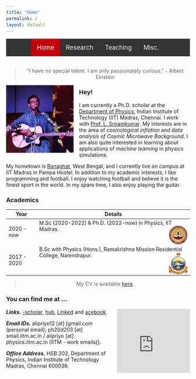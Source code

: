 ```yaml
---
title: "Home"
permalink: /
layout: default
---
```


<style>
    
/* Add a black background color to the top navigation */
.topnav {
  background-color: #333;
  overflow: hidden;
  display:flex;
  justify-content:center;
}

/* Style the links inside the navigation bar */
.topnav a {
  float: left;
  color: #f2f2f2;
  text-align: center;
  padding: 14px 16px;
  text-decoration: none;
  font-size: 17px;
}

/* Change the color of links on hover */
.topnav a:hover {
  background-color: #ddd;
  color: black;
}

/* Add a color to the active/current link */
.topnav a.active {
  background-color: #c4000a;
  color: white;
}

</style>
<div class="topnav">
<div>
  <a class="active" href="index.html">Home</a>
  <a href="res_pub_conf.html">Research</a>
  <a href="teaching.html">Teaching</a>
  <a href="misc.html">Misc.</a>
</div>
</div>
<br>

> <div align="center"> <p> "I have no special talent. I am only passionately curious." - Albert Einstein </p> </div>

<img style="float: left; padding-right: 15px; padding-bottom: 1px;" src="img/dp.jpg" alt="dp" width="185"/>

### Hey!

I am currently a Ph.D. scholar at the [Department of Physics](https://physics.iitm.ac.in), Indian Institute of Technology (IIT) Madras, Chennai. I work with [Prof. L. Sriramkumar]([https://physics.iitm.ac.in/~sriram/index.html]). My interests are in the area of *cosmological inflation* and *data analysis of Cosmic Microwave Background*. I am also quite interested in learning about applications of *machine learning* in physics simulations.

My hometown is [Ranaghat]([https://en.wikipedia.org/wiki/Ranaghat]), West Bengal, and I currently live on campus at IIT Madras in Pampa Hostel. In addition to my academic interests, I like programming and football. I enjoy watching football and believe it is the finest sport in the world. In my spare time, I also enjoy playing the guitar.

### Academics

| Year | Details |
| --- | --- |
| 2020 - now | M.Sc (2020-2022) & Ph.D. (2022-now) in Physics, IIT Madras. <img style="float: right;" src="img/iitm.png" alt="dp" width="50" height="50"/> |
| 2017 - 2020 | B.Sc with Physics (Hons.), Ramakrishna Mission Residential College, Narendrapur. <img style="float: right;" src="img/Emblem-Ramakrishna-Mission-Transparent.png" alt="dp" width="50" height="60"/>|

> <div align="center"> <p> My CV is available <a href="https://drive.google.com/file/d/1h8VRTd9gGc8mKP_DXcFCclg3f5M27DRX/view">here</a>.</p></div>

### You can find me at ...

<iframe src="https://www.google.com/maps/embed?pb=!1m14!1m8!1m3!1d15550.931027318224!2d80.2322199!3d12.9889372!3m2!1i1024!2i768!4f13.1!3m3!1m2!1s0x3a525d8002066921%3A0x72ac64139aeaf118!2sDepartment%20Of%20Physics%2C%20Indian%20Institute%20Of%20Technology%20Madras!5e0!3m2!1sen!2sin!4v1706779789311!5m2!1sen!2sin" width="200" height="175" style="float: right; border:0; padding-left: 10px; padding-bottom: 5px;" allowfullscreen="" loading="lazy"> </iframe>

<link rel="stylesheet" href="https://cdnjs.cloudflare.com/ajax/libs/font-awesome/4.7.0/css/font-awesome.min.css">

***Links.*** [<i class="fa fa-google fa-lg"></i>-scholar], [<i class="fa fa-git fa-lg"></i>hub], [Linked<i class="fa fa-linkedin fa-lg"></i>] and [<i class="fa fa-facebook-f fa-lg"></i>acebook].

***Email IDs.*** alipriyo12 [at] [gmail.com (personal email); ph20d203 [at] smail.iitm.ac.in / alipriyo [at] physics.iitm.ac.in (IITM - work emails)].

***Office Address.*** HSB 202, Department of Physics, Indian Institute of Technology Madras, Chennai 600036.

[<i class="fa fa-google fa-lg"></i>-scholar]: https://scholar.google.com/

[<i class="fa fa-git fa-lg"></i>hub]: https://github.com/Alipriyo12cosmology

[Linked<i class="fa fa-linkedin fa-lg"></i>]: https://www.linkedin.com/in/

[<i class="fa fa-instagram fa-lg"></i>]: https://www.instagram.com/alarte__ascendare/?next=%2F

[<i class="fa fa-youtube fa-lg"></i>]: https://www.youtube.com/c/

[<i class="fa fa-facebook-f fa-lg"></i>acebook]: https://www.facebook.com/alipriyo.hoory
